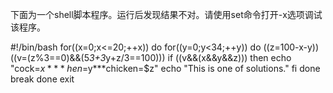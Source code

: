 下面为一个shell脚本程序。运行后发现结果不对。请使用set命令打开-x选项调试该程序。

#!/bin/bash
for((x=0;x<=20;++x))
do
    for((y=0;y<34;++y))
    do
        ((z=100-x-y))
        ((v=(z%3==0)&&(5*3+3*y+z/3==100)))
        if ((v&&(x&&y&&z)))
        then
            echo "cock=$x***hen=$y***chicken=$z"
            echo "This is one of solutions."
        fi
    done
    break
done
exit